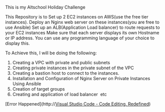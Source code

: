 This is my Altschool Holiday Challenge

This Repository is to 
Set up 2 EC2 instances on AWS(use the free tier instances).
Deploy an Nginx web server on these instances(you are free to use Ansible)
Set up an ALB(Application Load balancer) to route requests to your EC2 instances
Make sure that each server displays its own Hostname or IP address. You can use any programming language of your choice to display this.

To Achieve this, I will be doing the following:

1. Creating a VPC with private and public subnets
2. Creating private instances in the private subnet of the VPC
3. Creating a bastion host to connect to the instances.
4. Installation and Configuration of Nginx Server on Private Instances Using Ansible
5. Creation of target groups
6. Creating and application of load balancer 
etc

[Error Happened](http://[Visual Studio Code - Code Editing. Redefined](MyHolidayChallenge-1064962133.us-east-1.elb.amazonaws.com))

